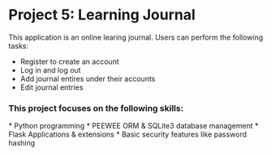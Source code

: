 <h1>Project 5: Learning Journal</h1>

This application is an online learing journal.  Users can perform
the following tasks:

* Register to create an account
* Log in and log out
* Add journal entires under their accounts
* Edit journal entries

<h3>This project focuses on the following skills:</h3>
* Python programming
* PEEWEE ORM & SQLite3 database management
* Flask Applications & extensions
* Basic security features like password hashing


